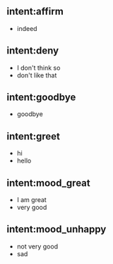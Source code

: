 ## intent:affirm
- indeed

## intent:deny
- I don't think so
- don't like that

## intent:goodbye
- goodbye

## intent:greet
- hi
- hello

## intent:mood_great
- I am great
- very good

## intent:mood_unhappy
- not very good
- sad
